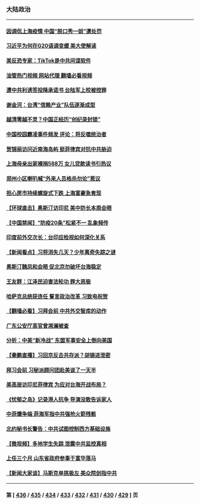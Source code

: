 ### 大陆政治
---
#### [因调侃上海疫情 中国“脱口秀一姐”遭处罚](../../pages/ncid277/n13871013.md?11230445) 
#### [习近平为何在G20语调变缓 美大使解读](../../pages/ncid277/n13871005.md?11230445) 
#### [美反恐专家：TikTok是中共间谍软件](../../pages/ncid277/n13870989.md?11230445) 
#### [油管热门视频 网站代理 翻墙必看视频](http://138.2.39.72:81/youtube.html?epic-marker?11230445)
#### [遭中共利诱签投降承诺书 台陆军上校被控罪](../../pages/ncid277/n13870649.md?11230445) 
#### [谢金河：台湾“信赖产业”队伍逐渐成型](../../pages/ncid277/n13870846.md?11230445) 
#### [越清零越不灵？中国正经历“创纪录封锁”](../../pages/ncid277/n13870950.md?11230445) 
#### [中国校园霸凌事件频发 评论：将反噬统治者](../../pages/ncid277/n13870860.md?11230445) 
#### [贺锦丽访问近南海岛屿 挺菲律宾对抗中共胁迫](../../pages/ncid277/n13870859.md?11230445) 
#### [上海母亲出家裸捐588万 女儿贷款读书引热议](../../pages/ncid277/n13870817.md?11230445) 
#### [郑州小区喇叭喊“外来人员格杀勿论”惹议](../../pages/ncid277/n13870782.md?11230445) 
#### [担心房市持续螺旋式下跌 上海富豪急套现](../../pages/ncid277/n13870689.md?11230445) 
#### [【环球直击】奥斯汀访印尼 美中防长本周会晤](../../pages/ncid277/n13870466.md?11230445) 
#### [【中国禁闻】“防疫20条”松紧不一 乱象频传](../../pages/ncid277/n13870472.md?11230445) 
#### [印度前外交次长：台印应检视如何深化关系](../../pages/ncid277/n13870674.md?11230445) 
#### [【新闻看点】习将消失几天？少年离奇失踪之谜](../../pages/ncid277/n13870464.md?11230445) 
#### [奥斯汀魏凤和会晤 促北京勿破坏台海稳定](../../pages/ncid277/n13870623.md?11230445) 
#### [王友群：江泽民迫害法轮功 罪大恶极](../../pages/ncid277/n13870562.md?11230445) 
#### [哈萨克总统获连任 誓言政治改革 习致电祝贺](../../pages/ncid277/n13870564.md?11230445) 
#### [【翻墙必看】习拜会前 中共外交智库的动作](../../pages/ncid277/n13870606.md?11230445) 
#### [广东公安厅高官曾湘澜被查](../../pages/ncid277/n13870504.md?11230445) 
#### [分析：中美“新冷战” 东盟军事安全上倒向美国](../../pages/ncid277/n13870403.md?11230445) 
#### [【秦鹏直播】习回京反击共存派？胡锡进泄密](../../pages/ncid277/n13870296.md?11230445) 
#### [拜习会前 习秘派顾问团赴美谈了一天半](../../pages/ncid277/n13870401.md?11230445) 
#### [美高层访印尼菲律宾 为应对台海开战布局？](../../pages/ncid277/n13870434.md?11230445) 
#### [《忧郁之岛》记录港人抗争 导演没敢告诉家人](../../pages/ncid277/n13870380.md?11230445) 
#### [中菲爆争端 菲海军指中共强抢火箭残骸](../../pages/ncid277/n13870342.md?11230445) 
#### [北约秘书长警告：中共试图控制西方基础设施](../../pages/ncid277/n13870346.md?11230445) 
#### [【微视频】多地学生失踪 泄露中共监控真相](../../pages/ncid277/n13869887.md?11230445) 
#### [上任三个月 山东省政府参事于富华落马](../../pages/ncid277/n13870201.md?11230445) 
#### [【新闻大家谈】马斯克单挑极左 美众院剑指中共](../../pages/ncid277/n13870262.md?11230445) 

---
#### 第 [ [436](./436.md?11230445) / [435](./435.md?11230445) / [434](./434.md?11230445) / [433](./433.md?11230445) / [432](./432.md?11230445) / [431](./431.md?11230445) / [430](./430.md?11230445) / [429](./429.md?11230445) ] 页
